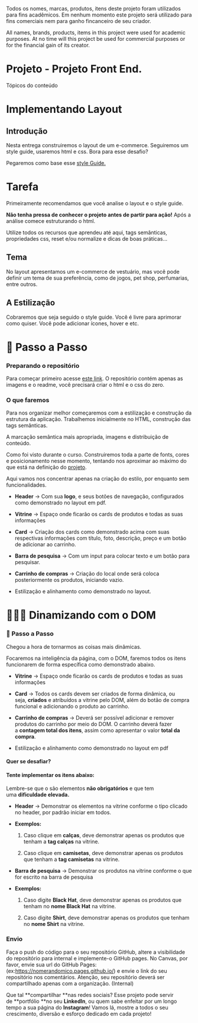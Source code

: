 Todos os nomes, marcas, produtos, itens deste projeto foram utilizados para fins acadêmicos. Em nenhum momento este projeto será utilizado para fins comerciais nem para ganho fincanceiro de seu criador.

All names, brands, products, items in this project were used for academic purposes. At no time will this project be used for commercial purposes or for the financial gain of its creator.

Projeto - Projeto Front End.
============================

Tópicos do conteúdo

Implementando Layout
====================

Introdução
----------

Nesta entrega construiremos o layout de um e-commerce. Seguiremos um style guide, usaremos html e css. Bora para esse desafio?

Pegaremos como base esse [style Guide.](https://drive.google.com/file/d/1HY46YPKsOQAXj9Wj76tcLKE8K2oV9xv_/view?usp=sharing)

Tarefa
======

Primeiramente recomendamos que você analise o layout e o style guide.

**Não tenha pressa de conhecer o projeto antes de partir para ação!** Após a análise comece estruturando o html.

Utilize todos os recursos que aprendeu até aqui, tags semânticas, propriedades css, reset e/ou normalize e dicas de boas práticas...

Tema
----

No layout apresentamos um e-commerce de vestuário, mas você pode definir um tema de sua preferência, como de jogos, pet shop, perfumarias, entre outros.

A Estilização
-------------

Cobraremos que seja seguido o style guide. Você é livre para aprimorar como quiser. Você pode adicionar ícones, hover e etc.

🐣 Passo a Passo
================

### Preparando o repositório

Para começar primeiro acesse [este link](https://classroom.github.com/a/QZo1QBEL). O repositório contém apenas as imagens e o readme, você precisará criar o html e o css do zero.

### O que faremos

Para nos organizar melhor começaremos com a estilização e construção da estrutura da aplicação. Trabalhemos inicialmente no HTML, construção das tags semânticas.

A marcação semântica mais apropriada, imagens e distribuição de conteúdo.

Como foi visto durante o curso. Construiremos toda a parte de fonts, cores e posicionamento nesse momento, tentando nos aproximar ao máximo do que está na definição do [projeto](https://drive.google.com/file/d/1HY46YPKsOQAXj9Wj76tcLKE8K2oV9xv_/view?usp=sharing).

Aqui vamos nos concentrar apenas na criação do estilo, por enquanto sem funcionalidades.

-   **Header** → Com sua **logo**, e seus botões de navegação, configurados como demonstrado no layout em pdf.

-   **Vitrine** → Espaço onde ficarão os cards de produtos e todas as suas informações

-   **Card** → Criação dos cards como demonstrado acima com suas respectivas informações com título, foto, descrição, preço e um botão de adicionar ao carrinho.

-   **Barra de pesquisa** → Com um input para colocar texto e um botão para pesquisar.

-   **Carrinho de compras** → Criação do local onde será coloca posteriormente os produtos, iniciando vazio.

-   Estilização e alinhamento como demonstrado no layout.

👨🏿‍💻 Dinamizando com o DOM
=============================

### 🐣 Passo a Passo

Chegou a hora de tornarmos as coisas mais dinâmicas.

Focaremos na inteligência da página, com o DOM, faremos todos os itens funcionarem de forma específica como demonstrado abaixo.

-   **Vitrine** → Espaço onde ficarão os cards de produtos e todas as suas informações

-   **Card** → Todos os cards devem ser criados de forma dinâmica, ou seja, **criados** e atribuídos a vitrine pelo DOM, além do botão de compra funcional e adicionando o produto ao carrinho.

-   **Carrinho de compras** → Deverá ser possível adicionar e remover produtos do carrinho por meio do DOM. O carrinho deverá fazer a **contagem total dos itens**, assim como apresentar o valor **total da compra**.

-   Estilização e alinhamento como demonstrado no layout em pdf

#### Quer se desafiar?

#### **Tente implementar os itens abaixo:**

Lembre-se que o são elementos **não obrigatórios** e que tem uma **dificuldade elevada.**

-   **Header** → Demonstrar os elementos na vitrine conforme o tipo clicado no header, por padrão iniciar em todos.

-   **Exemplos:**

    1.  Caso clique em **calças**, deve demonstrar apenas os produtos que tenham a **tag calças** na vitrine.

    2.  Caso clique em **camisetas**, deve demonstrar apenas os produtos que tenham a **tag camisetas** na vitrine.

-   **Barra de pesquisa** → Demonstrar os produtos na vitrine conforme o que for escrito na barra de pesquisa

-   **Exemplos:**

    1.  Caso digite **Black Hat**, deve demonstrar apenas os produtos que tenham no **nome Black Hat** na vitrine.

    2.  Caso digite **Shirt**, deve demonstrar apenas os produtos que tenham no **nome Shirt** na vitrine.

### Envio

Faça o push do código para o seu repositório GitHub, altere a visibilidade do repositório para internal e implemente-o GitHub pages. No Canvas, por favor, envie sua url do GitHub Pages: (ex:https://nomerandomico.pages.github.io/) e envie o link do seu repositório nos comentários. Atenção, seu repositório deverá ser compartilhado apenas com a organização. (Internal)

Que tal **compartilhar **nas redes sociais? Esse projeto pode servir de **portfólio **no seu **LinkedIn**, ou quem sabe enfeitar por um longo tempo a sua página do **Instagram**! Vamos lá, mostre a todos o seu crescimento, diversão e esforço dedicado em cada projeto!
